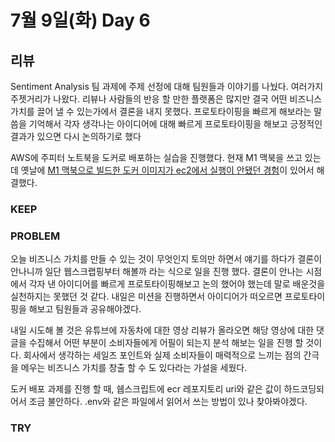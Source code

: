 # 7월 9일(화) Day 6

## 리뷰

Sentiment Analysis 팀 과제에 주제 선정에 대해 팀원들과 이야기를 나눴다.
여러가지 주젯거리가 나왔다. 리뷰나 사람들의 반응 할 만한 플랫폼은 많지만 결국 어떤 비즈니스 가치를 끌어 낼 수
있는가에서 결론을 내지 못했다. 프로토타이핑을 빠르게 해보라는 말씀을 기억해서 각자 생각나는 아이디어에 대해 빠르게
프로토타이핑을 해보고 긍정적인 결과가 있으면 다시 논의하기로 했다

AWS에 주피터 노트북을 도커로 배포하는 실습을 진행했다.
현재 M1 맥북을 쓰고 있는데 옛날에
[M1 맥북으로 빌드한 도커 이미지가 ec2에서 실행이 안됐던 경험](https://chan-it-note.tistory.com/m/121)이
있어서 해결했다.

### KEEP

### PROBLEM

오늘 비즈니스 가치를 만들 수 있는 것이 무엇인지 토의만 하면서 얘기를 하다가 결론이 안나니까 일단 웹스크랩핑부터 해볼까
라는 식으로 일을 진행 했다. 결론이 안나는 시점에서 각자 낸 아이디어를 빠르게 프로토타이핑해보고 논의 했어야 했는데
말로 배운것을 실천하지는 못했던 것 같다. 내일은 미션을 진행하면서 아이디어가 떠오르면 프로토타이핑을 해보고 팀원들과
공유해야겠다.

내일 시도해 볼 것은 유튜브에 자동차에 대한 영상 리뷰가 올라오면 해당 영상에 대한 댓글을 수집해서 어떤 부분이
소비자들에게 어필이 되는지 분석 해보는 일을 진행 할 것이다. 회사에서 생각하는 세일즈 포인트와 실제 소비자들이 매력적으로
느끼는 점의 간극을 메우는 비즈니스 가치를 창출 할 수 도 있다라는 가설을 세웠다.

도커 배포 과제를 진행 할 때, 쉡스크립트에 ecr 레포지토리 uri와 같은 값이 하드코딩되어서 조금 불안하다.
.env와 같은 파일에서 읽어서 쓰는 방법이 있나 찾아봐야겠다.

### TRY
